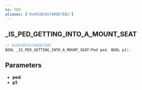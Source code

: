 ```yaml
---
ns: PED
aliases: ["0x95CBC65780DE7EB1"]
---
```

## _IS_PED_GETTING_INTO_A_MOUNT_SEAT

```c
// 0x95CBC65780DE7EB1
BOOL _IS_PED_GETTING_INTO_A_MOUNT_SEAT(Ped ped, BOOL p1);
```

## Parameters
* **ped**:
* **p1**:
